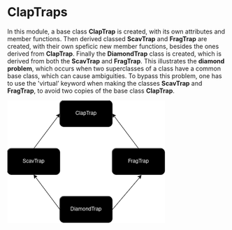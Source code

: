 # ClapTraps
In this module, a base class **ClapTrap** is created, with its own attributes and member functions. 
Then derived classed **ScavTrap** and **FragTrap** are created, with their own speficic new member functions, besides the ones derived from **ClapTrap**.
Finally the **DiamondTrap** class is created, which is derived from both the **ScavTrap** and **FragTrap**. 
This illustrates the **diamond problem**, which occurs when two superclasses of a class have a common base class, which can cause ambiguities.
To bypass this problem, one has to use the 'virtual’ keyword when making the classes **ScavTrap** and **FragTrap**, to avoid two copies of the base class **ClapTrap**. 
   
![alt text](ClapTrap.png)
